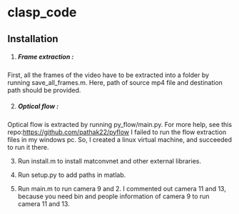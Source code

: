 # clasp_code

## Installation

1.  ##### Frame extraction :
First, all the frames of the video have to be extracted into a folder by running save_all_frames.m. Here, path of source mp4 file and destination path should be provided.


2. ##### Optical flow :
Optical flow is extracted by running py_flow/main.py. For more help, see this repo:https://github.com/pathak22/pyflow
I failed to run the flow extraction files in my windows pc. So, I created a linux virtual machine, and succeeded to run it there.

3. Run install.m to install matconvnet and other external libraries.

4. Run setup.py to add paths in matlab.

5. Run main.m to run camera 9 and 2. I commented out camera 11 and 13, because you need bin and people information of camera 9 to run camera 11 and 13. 

